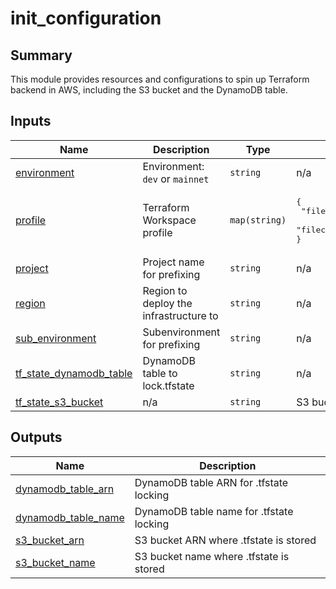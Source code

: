 # init_configuration

## Summary

This module provides resources and configurations to spin up Terraform backend in AWS, including the S3 bucket and the DynamoDB table.

## Inputs

| Name | Description | Type | Default | Required |
|------|-------------|------|---------|:--------:|
| <a name="input_environment"></a> [environment](#input\_environment) | Environment: `dev` or `mainnet`| `string` | n/a | yes |
| <a name="input_profile"></a> [profile](#input\_profile) | Terraform Workspace profile | `map(string)` | <pre>{<br>  "filecoin-glif-dev-apn1": "filecoin",<br>  "filecoin-glif-mainnet-apn1": "filecoin"<br>}</pre> | no |
| <a name="input_project"></a> [project](#input\_project) | Project name for prefixing | `string` | n/a | yes |
| <a name="input_region"></a> [region](#input\_region) | Region to deploy the infrastructure to | `string` | n/a | yes |
| <a name="input_sub_environment"></a> [sub\_environment](#input\_sub\_environment) | Subenvironment for prefixing | `string` | n/a | yes |
| <a name="input_tf_state_dynamodb_table"></a> [tf\_state\_dynamodb\_table](#input\_tf\_state\_dynamodb\_table) | DynamoDB table to  lock.tfstate  | `string` | n/a | yes |
| <a name="input_tf_state_s3_bucket"></a> [tf\_state\_s3\_bucket](#input\_tf\_state\_s3\_bucket) | n/a | `string` | S3 bucket to store .tfstate into | yes |

## Outputs

| Name | Description |
|------|-------------|
| <a name="output_dynamodb_table_arn"></a> [dynamodb\_table\_arn](#output\_dynamodb\_table\_arn) | DynamoDB table ARN for .tfstate locking |
| <a name="output_dynamodb_table_name"></a> [dynamodb\_table\_name](#output\_dynamodb\_table\_name) | DynamoDB table name for .tfstate locking |
| <a name="output_s3_bucket_arn"></a> [s3\_bucket\_arn](#output\_s3\_bucket\_arn) | S3 bucket ARN where .tfstate is stored |
| <a name="output_s3_bucket_name"></a> [s3\_bucket\_name](#output\_s3\_bucket\_name) | S3 bucket name where .tfstate is stored |
